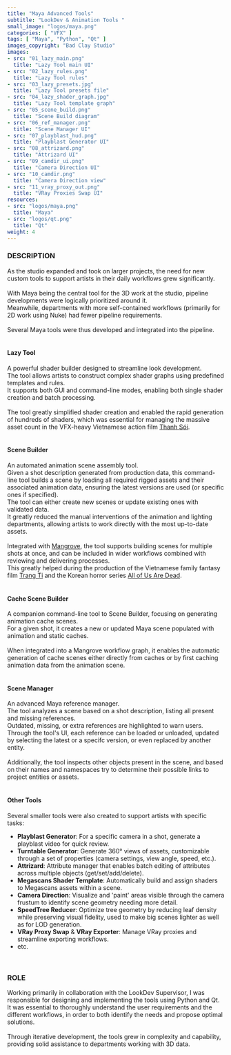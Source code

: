 ```yaml
---
title: "Maya Advanced Tools"
subtitle: "LookDev & Animation Tools "
small_image: "logos/maya.png"
categories: [ "VFX" ]
tags: [ "Maya", "Python", "Qt" ]
images_copyright: "Bad Clay Studio"
images:
- src: "01_lazy_main.png"
  title: "Lazy Tool main UI"
- src: "02_lazy_rules.png"
  title: "Lazy Tool rules"
- src: "03_lazy_presets.jpg"
  title: "Lazy Tool presets file"
- src: "04_lazy_shader_graph.jpg"
  title: "Lazy Tool template graph"
- src: "05_scene_build.png"
  title: "Scene Build diagram"
- src: "06_ref_manager.png"
  title: "Scene Manager UI"
- src: "07_playblast_hud.png"
  title: "Playblast Generator UI"
- src: "08_attrizard.png"
  title: "Attrizard UI"
- src: "09_camdir_ui.png"
  title: "Camera Direction UI"
- src: "10_camdir.png"
  title: "Camera Direction view"
- src: "11_vray_proxy_out.png"
  title: "VRay Proxies Swap UI"
resources:
- src: "logos/maya.png"
  title: "Maya"
- src: "logos/qt.png"
  title: "Qt"
weight: 4
---
```


<h3>DESCRIPTION</h3>
As the studio expanded and took on larger projects, the need for new custom tools to support artists in their daily workflows grew significantly.<br>
<br>
With Maya being the central tool for the 3D work at the studio, pipeline developments were logically prioritized around it.<br>
Meanwhile, departments with more self-contained workflows (primarily for 2D work using Nuke) had fewer pipeline requirements.<br>
<br>
Several Maya tools were thus developed and integrated into the pipeline.<br>
<br>

<h4>Lazy Tool</h4>
A powerful shader builder designed to streamline look development.<br>
The tool allows artists to construct complex shader graphs using predefined templates and rules.<br>
It supports both GUI and command-line modes, enabling both single shader creation and batch processing.<br>
<br>
The tool greatly simplified shader creation and enabled the rapid generation of hundreds of shaders, which was essential for managing the massive asset count in the VFX-heavy Vietnamese action film <a href="https://www.imdb.com/title/tt25260664/" target="_blank">Thanh Sói</a>.<br>
<br>

<h4>Scene Builder</h4>
An automated animation scene assembly tool.<br>
Given a shot description generated from production data, this command-line tool builds a scene by loading all required rigged assets and their associated animation data, ensuring the latest versions are used (or specific ones if specified).<br>
The tool can either create new scenes or update existing ones with validated data.<br>
It greatly reduced the manual interventions of the animation and lighting departments, allowing artists to work directly with the most up-to-date assets.<br>
<br>
Integrated with <a href="/pro/badclay/mangrove">Mangrove</a>, the tool supports building scenes for multiple shots at once, and can be included in wider workflows combined with reviewing and delivering processes.<br>
This greatly helped during the production of the Vietnamese family fantasy film <a href="https://www.imdb.com/title/tt14391192/" target="_blank">Trang Ti</a> and the Korean horror series <a href="https://www.imdb.com/title/tt14169960/" target="_blank">All of Us Are Dead</a>.<br>
<br>

<h4>Cache Scene Builder</h4>
A companion command-line tool to Scene Builder, focusing on generating animation cache scenes.<br>
For a given shot, it creates a new or updated Maya scene populated with animation and static caches.<br>
<br>
When integrated into a Mangrove workflow graph, it enables the automatic generation of cache scenes either directly from caches or by first caching animation data from the animation scene.<br>
<br>

<h4>Scene Manager</h4>
An advanced Maya reference manager.<br>
The tool analyzes a scene based on a shot description, listing all present and missing references.<br>
Outdated, missing, or extra references are highlighted to warn users.<br>
Through the tool's UI, each reference can be loaded or unloaded, updated by selecting the latest or a specifc version, or even replaced by another entity.<br>
<br>
Additionally, the tool inspects other objects present in the scene, and based on their names and namespaces try to determine their possible links to project entities or assets.<br>
<br>

<h4>Other Tools</h4>
Several smaller tools were also created to support artists with specific tasks:
<ul>
<li><b>Playblast Generator</b>: For a specific camera in a shot, generate a playblast video for quick review.</li>
<li><b>Turntable Generator</b>: Generate 360° views of assets, customizable through a set of properties (camera settings, view angle, speed, etc.).</li>
<li><b>Attrizard</b>: Attribute manager that enables batch editing of attributes across multiple objects (get/set/add/delete).</li>
<li><b>Megascans Shader Template</b>: Automatically build and assign shaders to Megascans assets within a scene.</li>
<li><b>Camera Direction</b>: Visualize and 'paint' areas visible through the camera frustum to identify scene geometry needing more detail.</li>
<li><b>SpeedTree Reducer</b>: Optimize tree geometry by reducing leaf density while preserving visual fidelity, used to make big scenes lighter as well as for LOD generation.</li>
<li><b>VRay Proxy Swap</b> & <b>VRay Exporter</b>: Manage VRay proxies and streamline exporting workflows.</li>
<li>etc.</li>
</ul>
<br>

<h3>ROLE</h3>
Working primarily in collaboration with the LookDev Supervisor, I was responsible for designing and implementing the tools using Python and Qt.
It was essential to thoroughly understand the user requirements and the different workflows, in order to both identify the needs and propose optimal solutions.<br>
<br>
Through iterative development, the tools grew in complexity and capability, providing solid assistance to departments working with 3D data.<br>
